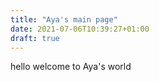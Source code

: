 ```yaml
---
title: "Aya's main page"
date: 2021-07-06T10:39:27+01:00
draft: true
---
```


hello welcome to Aya's world